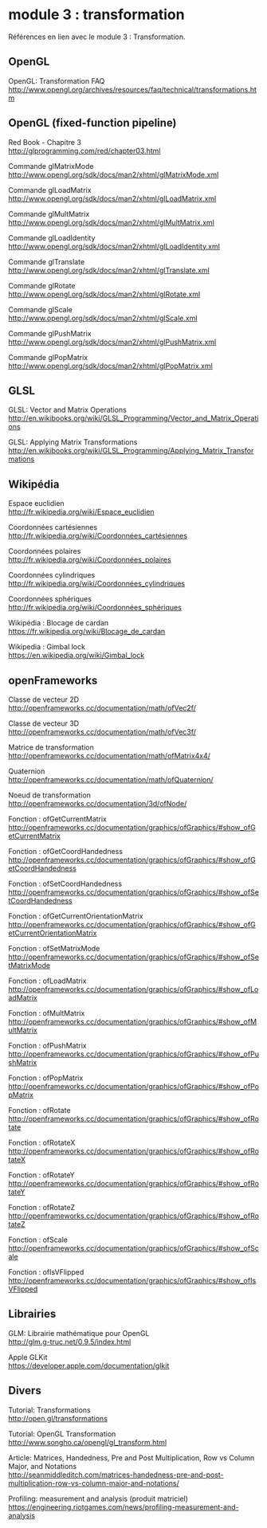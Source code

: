 # module 3 : transformation

Références en lien avec le module 3 : Transformation.

## OpenGL

OpenGL: Transformation FAQ  
http://www.opengl.org/archives/resources/faq/technical/transformations.htm

##  OpenGL (fixed-function pipeline)

Red Book - Chapitre 3  
http://glprogramming.com/red/chapter03.html

Commande glMatrixMode  
http://www.opengl.org/sdk/docs/man2/xhtml/glMatrixMode.xml

Commande glLoadMatrix  
http://www.opengl.org/sdk/docs/man2/xhtml/glLoadMatrix.xml

Commande glMultMatrix  
http://www.opengl.org/sdk/docs/man2/xhtml/glMultMatrix.xml

Commande glLoadIdentity  
http://www.opengl.org/sdk/docs/man2/xhtml/glLoadIdentity.xml

Commande glTranslate  
http://www.opengl.org/sdk/docs/man2/xhtml/glTranslate.xml

Commande glRotate  
http://www.opengl.org/sdk/docs/man2/xhtml/glRotate.xml

Commande glScale  
http://www.opengl.org/sdk/docs/man2/xhtml/glScale.xml

Commande glPushMatrix  
http://www.opengl.org/sdk/docs/man2/xhtml/glPushMatrix.xml

Commande glPopMatrix  
http://www.opengl.org/sdk/docs/man2/xhtml/glPopMatrix.xml

## GLSL

GLSL: Vector and Matrix Operations  
http://en.wikibooks.org/wiki/GLSL_Programming/Vector_and_Matrix_Operations

GLSL: Applying Matrix Transformations  
http://en.wikibooks.org/wiki/GLSL_Programming/Applying_Matrix_Transformations

## Wikipédia

Espace euclidien  
http://fr.wikipedia.org/wiki/Espace_euclidien

Coordonnées cartésiennes  
http://fr.wikipedia.org/wiki/Coordonnées_cartésiennes

Coordonnées polaires  
http://fr.wikipedia.org/wiki/Coordonnées_polaires

Coordonnées cylindriques  
http://fr.wikipedia.org/wiki/Coordonnées_cylindriques

Coordonnées sphériques  
http://fr.wikipedia.org/wiki/Coordonnées_sphériques

Wikipédia : Blocage de cardan  
https://fr.wikipedia.org/wiki/Blocage_de_cardan

Wikipedia : Gimbal lock  
https://en.wikipedia.org/wiki/Gimbal_lock

## openFrameworks

Classe de vecteur 2D  
http://openframeworks.cc/documentation/math/ofVec2f/

Classe de vecteur 3D  
http://openframeworks.cc/documentation/math/ofVec3f/

Matrice de transformation  
http://openframeworks.cc/documentation/math/ofMatrix4x4/

Quaternion  
http://openframeworks.cc/documentation/math/ofQuaternion/

Noeud de transformation  
http://openframeworks.cc/documentation/3d/ofNode/

Fonction : ofGetCurrentMatrix  
http://openframeworks.cc/documentation/graphics/ofGraphics/#show_ofGetCurrentMatrix

Fonction : ofGetCoordHandedness  
http://openframeworks.cc/documentation/graphics/ofGraphics/#show_ofGetCoordHandedness

Fonction : ofSetCoordHandedness  
http://openframeworks.cc/documentation/graphics/ofGraphics/#show_ofSetCoordHandedness

Fonction : ofGetCurrentOrientationMatrix  
http://openframeworks.cc/documentation/graphics/ofGraphics/#show_ofGetCurrentOrientationMatrix

Fonction : ofSetMatrixMode  
http://openframeworks.cc/documentation/graphics/ofGraphics/#show_ofSetMatrixMode

Fonction : ofLoadMatrix  
http://openframeworks.cc/documentation/graphics/ofGraphics/#show_ofLoadMatrix

Fonction : ofMultMatrix  
http://openframeworks.cc/documentation/graphics/ofGraphics/#show_ofMultMatrix

Fonction : ofPushMatrix  
http://openframeworks.cc/documentation/graphics/ofGraphics/#show_ofPushMatrix

Fonction : ofPopMatrix  
http://openframeworks.cc/documentation/graphics/ofGraphics/#show_ofPopMatrix

Fonction : ofRotate  
http://openframeworks.cc/documentation/graphics/ofGraphics/#show_ofRotate

Fonction : ofRotateX  
http://openframeworks.cc/documentation/graphics/ofGraphics/#show_ofRotateX

Fonction : ofRotateY  
http://openframeworks.cc/documentation/graphics/ofGraphics/#show_ofRotateY

Fonction : ofRotateZ  
http://openframeworks.cc/documentation/graphics/ofGraphics/#show_ofRotateZ

Fonction : ofScale  
http://openframeworks.cc/documentation/graphics/ofGraphics/#show_ofScale

Fonction : ofIsVFlipped  
http://openframeworks.cc/documentation/graphics/ofGraphics/#show_ofIsVFlipped

## Librairies

GLM: Librairie mathématique pour OpenGL  
http://glm.g-truc.net/0.9.5/index.html

Apple GLKit  
https://developer.apple.com/documentation/glkit

## Divers

Tutorial: Transformations  
http://open.gl/transformations

Tutorial: OpenGL Transformation  
http://www.songho.ca/opengl/gl_transform.html

Article: Matrices, Handedness, Pre and Post Multiplication, Row vs Column Major, and Notations  
http://seanmiddleditch.com/matrices-handedness-pre-and-post-multiplication-row-vs-column-major-and-notations/

Profiling: measurement and analysis (produit matriciel)  
https://engineering.riotgames.com/news/profiling-measurement-and-analysis
